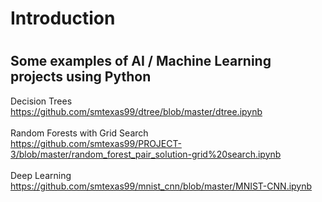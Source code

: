 # Introduction

#
## Some examples of AI / Machine Learning projects using Python

Decision Trees
<br>
https://github.com/smtexas99/dtree/blob/master/dtree.ipynb
<br><br>
Random Forests with Grid Search
<br>
https://github.com/smtexas99/PROJECT-3/blob/master/random_forest_pair_solution-grid%20search.ipynb
<br><br>
Deep Learning
<br>
https://github.com/smtexas99/mnist_cnn/blob/master/MNIST-CNN.ipynb

